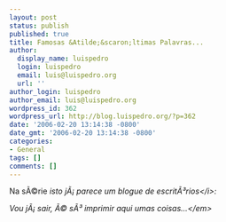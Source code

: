 ```yaml
---
layout: post
status: publish
published: true
title: Famosas &Atilde;&scaron;ltimas Palavras...
author:
  display_name: luispedro
  login: luispedro
  email: luis@luispedro.org
  url: ''
author_login: luispedro
author_email: luis@luispedro.org
wordpress_id: 362
wordpress_url: http://blog.luispedro.org/?p=362
date: '2006-02-20 13:14:38 -0800'
date_gmt: '2006-02-20 13:14:38 -0800'
categories:
- General
tags: []
comments: []
---
```

<p>Na s&Atilde;&copy;rie <i>isto j&Atilde;&iexcl; parece um blogue de escrit&Atilde;&sup3;rios<&#47;i>:</p>
<p><em>Vou j&Atilde;&iexcl; sair, &Atilde;&copy; s&Atilde;&sup3; imprimir aqui umas coisas...<&#47;em></p>
